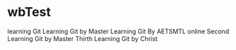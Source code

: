 # wbTest
learning Git
Learning Git by Master
Learning Git By AETSMTL online
Second Learning Git by Master 
Thirth Learning Git by Christ 
